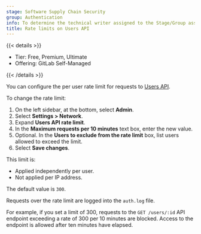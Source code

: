 ```yaml
---
stage: Software Supply Chain Security
group: Authentication
info: To determine the technical writer assigned to the Stage/Group associated with this page, see https://handbook.gitlab.com/handbook/product/ux/technical-writing/#assignments
title: Rate limits on Users API
---
```


{{< details >}}

- Tier: Free, Premium, Ultimate
- Offering: GitLab Self-Managed

{{< /details >}}

You can configure the per user rate limit for requests to [Users API](../../api/users.md).

To change the rate limit:

1. On the left sidebar, at the bottom, select **Admin**.
1. Select **Settings > Network**.
1. Expand **Users API rate limit**.
1. In the **Maximum requests per 10 minutes** text box, enter the new value.
1. Optional. In the **Users to exclude from the rate limit** box, list users allowed to exceed the limit.
1. Select **Save changes**.

This limit is:

- Applied independently per user.
- Not applied per IP address.

The default value is `300`.

Requests over the rate limit are logged into the `auth.log` file.

For example, if you set a limit of 300, requests to the `GET /users/:id` API endpoint
exceeding a rate of 300 per 10 minutes are blocked. Access to the endpoint is allowed after ten minutes have elapsed.
